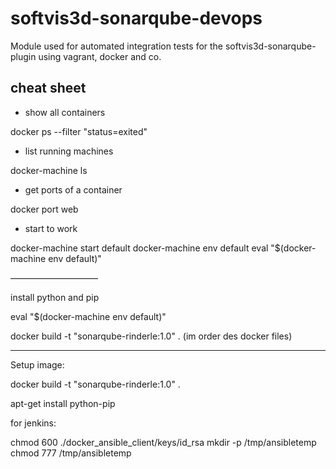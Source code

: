 # softvis3d-sonarqube-devops

Module used for automated integration tests for the softvis3d-sonarqube-plugin using vagrant, docker and co.

## cheat sheet

- show all containers

docker ps --filter "status=exited"

- list running machines

docker-machine ls

- get ports of a container

docker port web

- start to work

docker-machine start default
docker-machine env default
eval "$(docker-machine env default)"

——————————

install python and pip

eval "$(docker-machine env default)"

docker build -t "sonarqube-rinderle:1.0" . (im order des docker files)

---

Setup image:

docker build -t "sonarqube-rinderle:1.0" .

apt-get install python-pip

for jenkins:

chmod 600 ./docker_ansible_client/keys/id_rsa
mkdir -p /tmp/ansibletemp
chmod 777 /tmp/ansibletemp